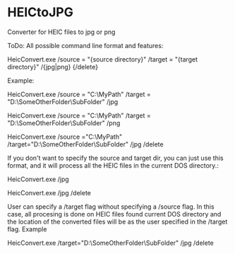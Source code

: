# HEICtoJPG

Converter for HEIC files to jpg or png

ToDo:
All possible command line format and features:

HeicConvert.exe /source = "{source directory}"  /target = "{target directory}"  /{jpg|png} {/delete}

Example:

HeicConvert.exe /source = "C:\MyPath" /target = "D:\SomeOtherFolder\SubFolder\" /jpg

HeicConvert.exe /source = "C:\MyPath" /target = "D:\SomeOtherFolder\SubFolder\" /png

HeicConvert.exe /source ="C:\MyPath" /target="D:\SomeOtherFolder\SubFolder\" /jpg /delete

If you don't want to specify the source and target dir, you can just use this format, and it will process all the HEIC files in the current DOS directory.:

HeicConvert.exe /jpg

HeicConvert.exe /jpg /delete

User can specify a /target flag without specifying a /source flag. In this case, all procesing is done on HEIC files found current DOS directory and the location of the converted files will be as the user specified in the /target flag. Example

HeicConvert.exe /target="D:\SomeOtherFolder\SubFolder\" /jpg /delete
